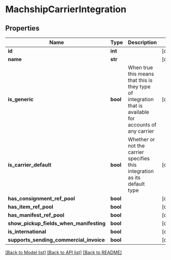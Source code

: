 # MachshipCarrierIntegration

## Properties
Name | Type | Description | Notes
------------ | ------------- | ------------- | -------------
**id** | **int** |  | [optional] 
**name** | **str** |  | [optional] 
**is_generic** | **bool** | When true this means that this is they type of integration that is available for accounts of any carrier | [optional] 
**is_carrier_default** | **bool** | Whether or not the carrier specifies this integration as its default type | [optional] 
**has_consignment_ref_pool** | **bool** |  | [optional] 
**has_item_ref_pool** | **bool** |  | [optional] 
**has_manifest_ref_pool** | **bool** |  | [optional] 
**show_pickup_fields_when_manifesting** | **bool** |  | [optional] 
**is_international** | **bool** |  | [optional] 
**supports_sending_commercial_invoice** | **bool** |  | [optional] 

[[Back to Model list]](../README.md#documentation-for-models) [[Back to API list]](../README.md#documentation-for-api-endpoints) [[Back to README]](../README.md)

